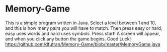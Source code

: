 # Memory-Game
This is a simple program written in Java. Select a level between 1 and 10, and this is how many pairs you will have to match. 
Then press easy or hard, easy uses words and hard uses symbols. Press start!
A screen will appear, and when you click any button the game begins.
Good Luck!
https://github.com/dfutran/Memory-Game/blob/master/MemoryGame.java 